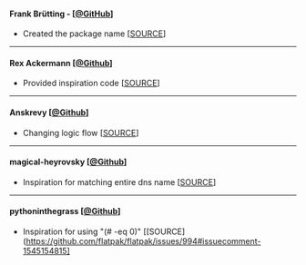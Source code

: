 
#### Frank Brütting - [[@GitHub](https://github.com/fbruetting)]
- Created the package name [[SOURCE](https://github.com/flatpak/flatpak/issues/994#issuecomment-482839419)]

---

#### Rex Ackermann [[@Github](https://github.com/RexAckermann)]
- Provided inspiration code [[SOURCE](https://github.com/flatpak/flatpak/issues/994#issuecomment-1419230715)]

---

#### Anskrevy [[@Github](https://github.com/Anskrevy)]
- Changing logic flow [[SOURCE](https://github.com/DLopezJr/fp/pull/2)]

---

#### magical-heyrovsky [[@Github](https://github.com/magical-heyrovsky)]
- Inspiration for matching entire dns name [[SOURCE](https://github.com/flatpak/flatpak/issues/994#issuecomment-1484158855)]

---

#### pythoninthegrass [[@Github](https://github.com/pythoninthegrass)]
- Inspiration for using "$($# -eq 0)" [[SOURCE](https://github.com/flatpak/flatpak/issues/994#issuecomment-1545154815]
